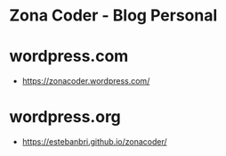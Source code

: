 # Zona Coder - Blog Personal

# wordpress.com
- https://zonacoder.wordpress.com/
# wordpress.org
- https://estebanbri.github.io/zonacoder/
